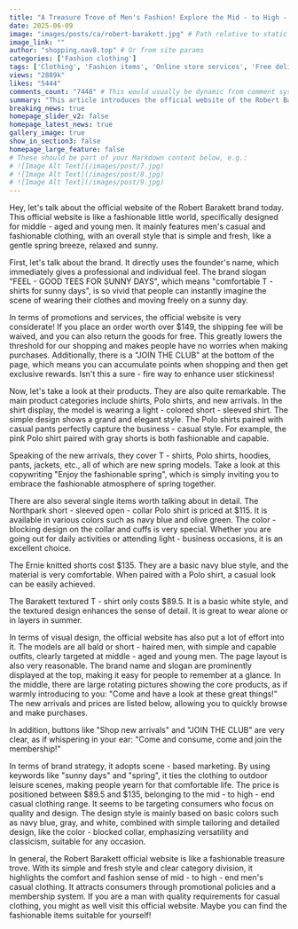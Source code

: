 ```yaml
---
title: "A Treasure Trove of Men's Fashion! Explore the Mid - to High - End Casual Clothing at Robert Barakett Official Website"
date: 2025-06-09
image: "images/posts/ca/robert-barakett.jpg" # Path relative to static or assets
image_link: ""
author: "shopping.nav8.top" # Or from site params
categories: ['Fashion clothing']
tags: ['Clothing', 'Fashion items', 'Online store services', 'Free delivery service', 'Free return service', 'Member plan']
views: "2889k"
likes: "5444"
comments_count: "7448" # This would usually be dynamic from comment system
summary: "This article introduces the official website of the Robert Barakett brand. The official website is designed for young and middle - aged men, specializing in men's casual and fashionable clothing with a simple and fresh style. It offers promotional services such as free shipping on orders over a certain amount, free returns, and reward points. The product categories are rich, with prices ranging from $89.5 to $135, positioning at the mid - to high - end market. It adopts scene - based marketing and is worth a visit for men with quality requirements. "
breaking_news: true   
homepage_slider_v2: false  
homepage_latest_news: true  
gallery_image: true  
show_in_section3: false
homepage_large_feature: false
# These should be part of your Markdown content below, e.g.:
# ![Image Alt Text](/images/post/7.jpg)
# ![Image Alt Text](/images/post/8.jpg)
# ![Image Alt Text](/images/post/9.jpg)
---
```


Hey, let's talk about the official website of the Robert Barakett brand today. This official website is like a fashionable little world, specifically designed for middle - aged and young men. It mainly features men's casual and fashionable clothing, with an overall style that is simple and fresh, like a gentle spring breeze, relaxed and sunny.

First, let's talk about the brand. It directly uses the founder's name, which immediately gives a professional and individual feel. The brand slogan "FEEL - GOOD TEES FOR SUNNY DAYS", which means "comfortable T - shirts for sunny days", is so vivid that people can instantly imagine the scene of wearing their clothes and moving freely on a sunny day.

In terms of promotions and services, the official website is very considerate! If you place an order worth over $149, the shipping fee will be waived, and you can also return the goods for free. This greatly lowers the threshold for our shopping and makes people have no worries when making purchases. Additionally, there is a "JOIN THE CLUB" at the bottom of the page, which means you can accumulate points when shopping and then get exclusive rewards. Isn't this a sure - fire way to enhance user stickiness!

Now, let's take a look at their products. They are also quite remarkable. The main product categories include shirts, Polo shirts, and new arrivals. In the shirt display, the model is wearing a light - colored short - sleeved shirt. The simple design shows a grand and elegant style. The Polo shirts paired with casual pants perfectly capture the business - casual style. For example, the pink Polo shirt paired with gray shorts is both fashionable and capable.

Speaking of the new arrivals, they cover T - shirts, Polo shirts, hoodies, pants, jackets, etc., all of which are new spring models. Take a look at this copywriting "Enjoy the fashionable spring", which is simply inviting you to embrace the fashionable atmosphere of spring together.

There are also several single items worth talking about in detail. The Northpark short - sleeved open - collar Polo shirt is priced at $115. It is available in various colors such as navy blue and olive green. The color - blocking design on the collar and cuffs is very special. Whether you are going out for daily activities or attending light - business occasions, it is an excellent choice.

The Ernie knitted shorts cost $135. They are a basic navy blue style, and the material is very comfortable. When paired with a Polo shirt, a casual look can be easily achieved.

The Barakett textured T - shirt only costs $89.5. It is a basic white style, and the textured design enhances the sense of detail. It is great to wear alone or in layers in summer.

In terms of visual design, the official website has also put a lot of effort into it. The models are all bald or short - haired men, with simple and capable outfits, clearly targeted at middle - aged and young men. The page layout is also very reasonable. The brand name and slogan are prominently displayed at the top, making it easy for people to remember at a glance. In the middle, there are large rotating pictures showing the core products, as if warmly introducing to you: "Come and have a look at these great things!" The new arrivals and prices are listed below, allowing you to quickly browse and make purchases.

In addition, buttons like "Shop new arrivals" and "JOIN THE CLUB" are very clear, as if whispering in your ear: "Come and consume, come and join the membership!"

In terms of brand strategy, it adopts scene - based marketing. By using keywords like "sunny days" and "spring", it ties the clothing to outdoor leisure scenes, making people yearn for that comfortable life. The price is positioned between $89.5 and $135, belonging to the mid - to high - end casual clothing range. It seems to be targeting consumers who focus on quality and design. The design style is mainly based on basic colors such as navy blue, gray, and white, combined with simple tailoring and detailed design, like the color - blocked collar, emphasizing versatility and classicism, suitable for any occasion.

In general, the Robert Barakett official website is like a fashionable treasure trove. With its simple and fresh style and clear category division, it highlights the comfort and fashion sense of mid - to high - end men's casual clothing. It attracts consumers through promotional policies and a membership system. If you are a man with quality requirements for casual clothing, you might as well visit this official website. Maybe you can find the fashionable items suitable for yourself!
